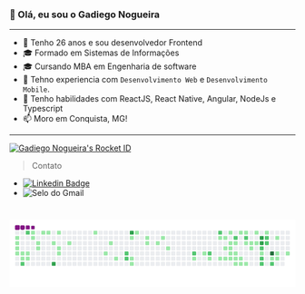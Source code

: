 ### 👋 Olá, eu sou o Gadiego Nogueira

___________________________________

- 👀 Tenho 26 anos e sou desenvolvedor Frontend
- 🎓 Formado em Sistemas de Informações
- 🎓 Cursando MBA em Engenharia de software
- 💞️ Tehno experiencia com `Desenvolvimento Web` e `Desenvolvimento Mobile`.
- 🛂 Tenho habilidades com ReactJS, React Native, Angular, NodeJs e Typescript
- 📫 Moro em Conquista, MG!

___________________________________

<a href="https://app.rocketseat.com.br/me/gadiegonogueira"><img src="https://app.rocketseat.com.br/api/rocketid/share?slug=gadiegonogueira&type=card" width="280" alt="Gadiego Nogueira's Rocket ID"/></a>

> Contato

* [![ Linkedin Badge ](https://img.shields.io/badge/-Linkedin-blue?style=flat-square&logo=Linkedin&logoColor=white&link=https://www.linkedin.com/in/gadiego-nogueira-128248120/)](https://www.linkedin.com/in/gadiego-nogueira-128248120/)
* ![ Selo do Gmail ](https://img.shields.io/badge/-ngadiego@gmail.com-c14438?style=flat-square&logo=Gmail&logoColor=white&link=mailto:ngadiego@gmail.com)

# ![snake gif](https://github.com/GadiegoN/GadiegoN/blob/output/github-contribution-grid-snake.gif)
